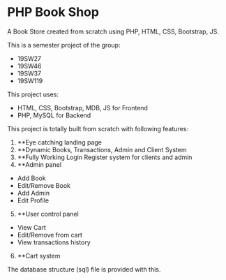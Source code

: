 # PHP Book Shop

A Book Store created from scratch using PHP, HTML, CSS, Bootstrap, JS.

This is a semester project of the group:
- 19SW27
- 19SW46
- 19SW37
- 19SW119

This project uses:
- HTML, CSS, Bootstrap, MDB, JS for Frontend
- PHP, MySQL for Backend

This project is totally built from scratch with following features:

1. **Eye catching landing page
2. **Dynamic Books, Transactions, Admin and Client System
3. **Fully Working Login Register system for clients and admin
4. **Admin panel
- Add Book
- Edit/Remove Book
- Add Admin
- Edit Profile
5. **User control panel
- View Cart
- Edit/Remove from cart
- View transactions history
6. **Cart system

The database structure (sql) file is provided with this.
